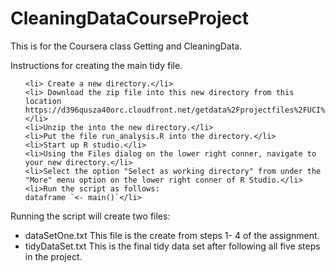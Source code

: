CleaningDataCourseProject
=========================

This is for the Coursera class Getting and CleaningData.

Instructions for creating the main tidy file.
<ol>

	<li> Create a new directory.</li>
	<li> Download the zip file into this new directory from this location https://d396qusza40orc.cloudfront.net/getdata%2Fprojectfiles%2FUCI%20HAR%20Dataset.zip </li>
	<li>Unzip the into the new directory.</li>
 	<li>Put the file run_analysis.R into the directory.</li>
 	<li>Start up R studio.</li>
 	<li>Using the Files dialog on the lower right conner, navigate to your new directory.</li>
 	<li>Select the option "Select as working directory" from under the "More" menu option on the lower right conner of R Studio.</li>
 	<li>Run the script as follows:
	dataframe `<- main()`</li>
</ol>
 <p> Running the script will create two files:
 <ul>
   <li>dataSetOne.txt  This file is the create from steps 1- 4 of the assignment.</li>
   <li>tidyDataSet.txt This is the final tidy data set after following all five steps in the project.</li>
</ul>
